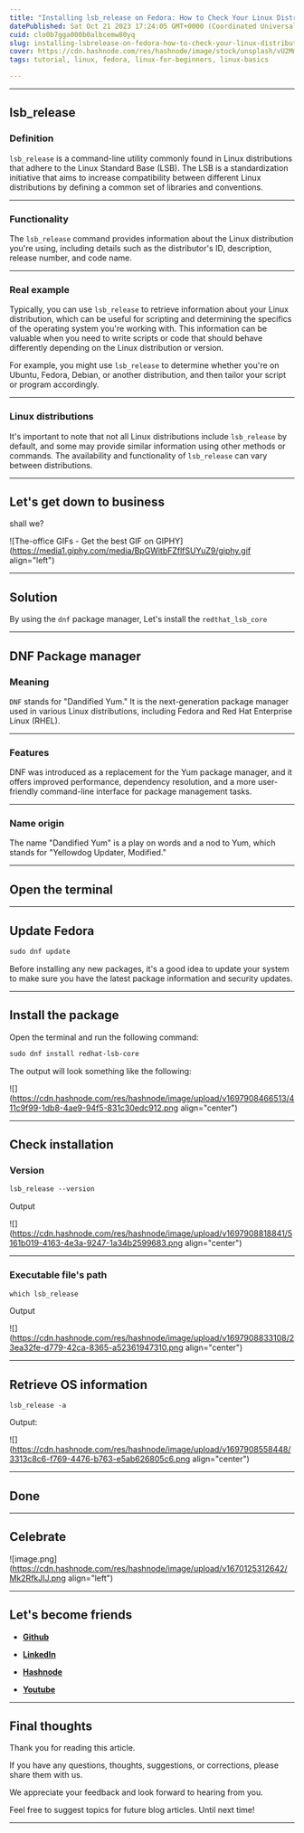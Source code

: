 ```yaml
---
title: "Installing lsb_release on Fedora: How to Check Your Linux Distribution Version"
datePublished: Sat Oct 21 2023 17:24:05 GMT+0000 (Coordinated Universal Time)
cuid: clo0b7gga000b0albcemw80yq
slug: installing-lsbrelease-on-fedora-how-to-check-your-linux-distribution-version
cover: https://cdn.hashnode.com/res/hashnode/image/stock/unsplash/vU2MmvDCmUo/upload/52ac8051250423eb8c8e7a5f592320ce.jpeg
tags: tutorial, linux, fedora, linux-for-beginners, linux-basics

---
```


---

## lsb\_release

### Definition

`lsb_release` is a command-line utility commonly found in Linux distributions that adhere to the Linux Standard Base (LSB). The LSB is a standardization initiative that aims to increase compatibility between different Linux distributions by defining a common set of libraries and conventions.

---

### Functionality

The `lsb_release` command provides information about the Linux distribution you're using, including details such as the distributor's ID, description, release number, and code name.

---

### Real example

Typically, you can use `lsb_release` to retrieve information about your Linux distribution, which can be useful for scripting and determining the specifics of the operating system you're working with. This information can be valuable when you need to write scripts or code that should behave differently depending on the Linux distribution or version.

For example, you might use `lsb_release` to determine whether you're on Ubuntu, Fedora, Debian, or another distribution, and then tailor your script or program accordingly.

---

### Linux distributions

It's important to note that not all Linux distributions include `lsb_release` by default, and some may provide similar information using other methods or commands. The availability and functionality of `lsb_release` can vary between distributions.

---

## **Let's get down to business**

shall we?

![The-office GIFs - Get the best GIF on GIPHY](https://media1.giphy.com/media/BpGWitbFZflfSUYuZ9/giphy.gif align="left")

---

## Solution

By using the `dnf` package manager, Let's install the `redthat_lsb_core`

---

## DNF Package manager

### Meaning

`DNF` stands for "Dandified Yum." It is the next-generation package manager used in various Linux distributions, including Fedora and Red Hat Enterprise Linux (RHEL).

---

### Features

DNF was introduced as a replacement for the Yum package manager, and it offers improved performance, dependency resolution, and a more user-friendly command-line interface for package management tasks.

---

### Name origin

The name "Dandified Yum" is a play on words and a nod to Yum, which stands for "Yellowdog Updater, Modified."

---

## Open the terminal

---

## Update Fedora

```apache
sudo dnf update
```

Before installing any new packages, it's a good idea to update your system to make sure you have the latest package information and security updates.

---

## Install the package

Open the terminal and run the following command:

```apache
sudo dnf install redhat-lsb-core
```

The output will look something like the following:

![](https://cdn.hashnode.com/res/hashnode/image/upload/v1697908466513/411c9f99-1db8-4ae9-94f5-831c30edc912.png align="center")

---

## Check installation

### Version

```apache
lsb_release --version
```

Output

![](https://cdn.hashnode.com/res/hashnode/image/upload/v1697908818841/5161b019-4163-4e3a-9247-1a34b2599683.png align="center")

---

### Executable file's path

```apache
which lsb_release
```

Output

![](https://cdn.hashnode.com/res/hashnode/image/upload/v1697908833108/23ea32fe-d779-42ca-8365-a52361947310.png align="center")

---

## Retrieve OS information

```plaintext
lsb_release -a
```

Output:

![](https://cdn.hashnode.com/res/hashnode/image/upload/v1697908558448/3313c8c6-f769-4476-b763-e5ab626805c6.png align="center")

---

## Done

---

## Celebrate

![image.png](https://cdn.hashnode.com/res/hashnode/image/upload/v1670125312642/Mk2RfkJIJ.png align="left")

---

## **Let's become friends**

* [**Github**](https://github.com/elitebughunter)
    
* [**LinkedIn**](https://linkedin.com/in/alexandrecalacaofficial)
    
* [**Hashnode**](https://hashnode.com/onboard?next=/@alexandrecalaca)
    
* [**Youtube**](https://www.youtube.com/@alexandrecalacaofficial)
    

---

## Final thoughts

Thank you for reading this article.

If you have any questions, thoughts, suggestions, or corrections, please share them with us.

We appreciate your feedback and look forward to hearing from you.

Feel free to suggest topics for future blog articles. Until next time!

---

